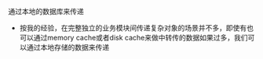 通过本地的数据库来传递

- 按我的经验，在完整独立的业务模块间传递复杂对象的场景并不多，即使有也可以通过memory cache或者disk cache来做中转传的数据如果过多，我们可以通过本地存储的数据来传递